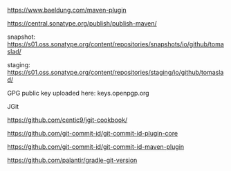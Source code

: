 https://www.baeldung.com/maven-plugin

https://central.sonatype.org/publish/publish-maven/

snapshot: https://s01.oss.sonatype.org/content/repositories/snapshots/io/github/tomaslad/

staging: https://s01.oss.sonatype.org/content/repositories/staging/io/github/tomaslad/

GPG public key uploaded here: keys.openpgp.org


JGit

https://github.com/centic9/jgit-cookbook/

https://github.com/git-commit-id/git-commit-id-plugin-core

https://github.com/git-commit-id/git-commit-id-maven-plugin

https://github.com/palantir/gradle-git-version